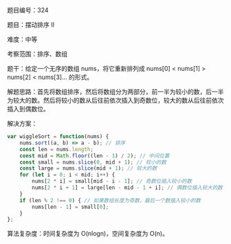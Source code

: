 题目编号：324

题目：摆动排序 II

难度：中等

考察范围：排序、数组

题干：给定一个无序的数组 nums，将它重新排列成 nums[0] < nums[1] > nums[2] < nums[3]... 的形式。

解题思路：首先将数组排序，然后将数组分为两部分，前一半为较小的数，后一半为较大的数。然后将较小的数从后往前依次插入到奇数位，较大的数从后往前依次插入到偶数位。

解决方案：

```javascript
var wiggleSort = function(nums) {
    nums.sort((a, b) => a - b); // 排序
    const len = nums.length;
    const mid = Math.floor((len - 1) / 2); // 中间位置
    const small = nums.slice(0, mid + 1); // 较小的数
    const large = nums.slice(mid + 1); // 较大的数
    for (let i = 0; i < mid; i++) {
        nums[2 * i] = small[mid - i - 1]; // 奇数位插入较小的数
        nums[2 * i + 1] = large[len - mid - 1 + i]; // 偶数位插入较大的数
    }
    if (len % 2 !== 0) { // 如果数组长度为奇数，最后一个数插入较小的数
        nums[len - 1] = small[0];
    }
};
```

算法复杂度：时间复杂度为 O(nlogn)，空间复杂度为 O(n)。